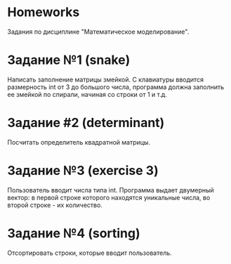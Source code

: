 # Homeworks
Задания по дисциплине "Математическое моделирование".
# Задание №1 (snake)
Написать заполнение матрицы змейкой. С клавиатуры вводится размерность int от 3 до большого числа, программа должна заполнить ее змейкой по спирали, начиная со строки от 1 и т.д.
# Задание #2 (determinant)
Посчитать определитель квадратной матрицы.
# Задание №3 (exercise 3)
Пользователь вводит числа типа int. Программа выдает двумерный вектор: в первой строке которого находятся уникальные числа, во второй строке - их количество.
# Задание №4 (sorting)
Отсортировать строки, которые вводит пользователь. 
